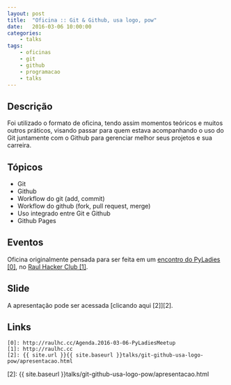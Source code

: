 ```yaml
---
layout: post
title:  "Oficina :: Git & Github, usa logo, pow"
date:   2016-03-06 10:00:00
categories:
    - talks
tags:
    - oficinas
    - git
    - github
    - programacao
    - talks
---
```


## Descrição

Foi utilizado o formato de oficina, tendo assim momentos teóricos e muitos outros práticos, visando passar para quem estava acompanhando o uso do Git juntamente com o Github para gerenciar melhor seus projetos e sua carreira.

## Tópicos

* Git
* Github
* Workflow do git (add, commit)
* Workflow do github (fork, pull request, merge)
* Uso integrado entre Git e Github
* Github Pages

## Eventos

Oficina originalmente pensada para ser feita em um [encontro do PyLadies \[0\]][0], no [Raul Hacker Club \[1\]][1].

## Slide

A apresentação pode ser acessada [clicando aqui \[2\]][2].

## Links

~~~
[0]: http://raulhc.cc/Agenda.2016-03-06-PyLadiesMeetup
[1]: http://raulhc.cc
[2]: {{ site.url }}{{ site.baseurl }}talks/git-github-usa-logo-pow/apresentacao.html
~~~

[0]: http://raulhc.cc/Agenda.2016-03-06-PyLadiesMeetup
[1]: http://raulhc.cc
[2]: {{ site.baseurl }}talks/git-github-usa-logo-pow/apresentacao.html
